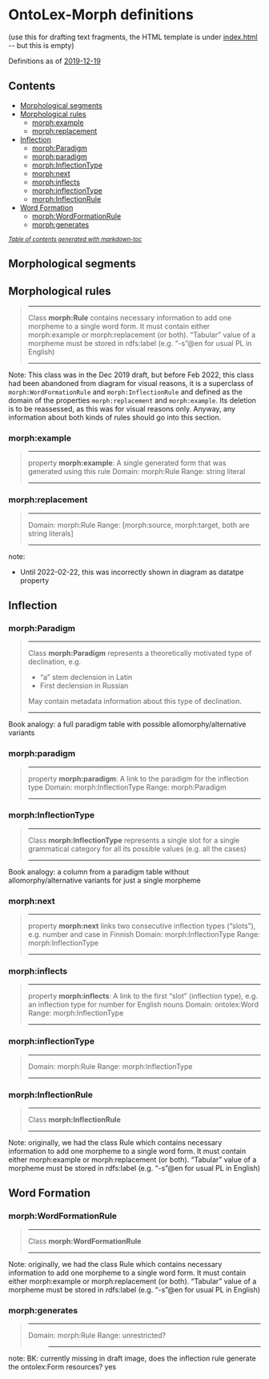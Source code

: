 # OntoLex-Morph definitions

(use this for drafting text fragments, the HTML template is under [index.html](index.html) -- but this is empty)

Definitions as of [2019-12-19](https://docs.google.com/document/d/1wybx2_U0EcqmefRRiAABha-cFII6H2rZBtlgTcjLYjg/edit?usp=sharing)

## Contents
  * [Morphological segments](#morphological-segments)
  * [Morphological rules](#morphological-rules)
    + [morph:example](#morph-example)
    + [morph:replacement](#morph-replacement)
  * [Inflection](#inflection)
    + [morph:Paradigm](#morph-paradigm)
    + [morph:paradigm](#morph-paradigm)
    + [morph:InflectionType](#morph-inflectiontype)
    + [morph:next](#morph-next)
    + [morph:inflects](#morph-inflects)
    + [morph:inflectionType](#morph-inflectiontype)
    + [morph:InflectionRule](#morph-inflectionrule)
  * [Word Formation](#word-formation)
    + [morph:WordFormationRule](#morph-wordformationrule)
    + [morph:generates](#morph-generates)

<small><i><a href='http://ecotrust-canada.github.io/markdown-toc/'>Table of contents generated with markdown-toc</a></i></small>


## Morphological segments

## Morphological rules

> ------
> Class **morph:Rule**  contains necessary information to add one morpheme to a single word form. It must contain either morph:example or morph:replacement (or both). “Tabular” value of a morpheme must be stored in rdfs:label (e.g. “-s”@en for usual PL in English)
>
> -------

Note: This class was in the Dec 2019 draft, but before Feb 2022, this class had been abandoned from diagram for visual reasons, it is a superclass of `morph:WordFormationRule` and `morph:InflectionRule` and defined as the domain of the properties `morph:replacement` and `morph:example`. Its deletion is to be reassessed, as this was for visual reasons only. Anyway, any information about both kinds of rules should go into this section. 

### morph:example

> ----
> property **morph:example**: A single generated form that was generated using this rule
> Domain: morph:Rule
> Range: string literal
>
> ----

### morph:replacement

> ----
> Domain: morph:Rule
> Range: [morph:source, morph:target, both are string literals]
> 
> ----

note: 
- Until 2022-02-22, this was incorrectly shown in diagram as datatpe property

## Inflection

### morph:Paradigm

> --------------------
> Class **morph:Paradigm** represents a theoretically motivated type of declination, e.g.
> -   “a” stem declension in Latin
> -   First declension in Russian
>
> May contain metadata information about this type of declination.
>
> -----------
Book analogy: a full paradigm table with possible allomorphy/alternative variants

### morph:paradigm

>--------
> property **morph:paradigm**: A link to the paradigm for the inflection type
> Domain: morph:InflectionType
> Range: morph:Paradigm
> 
> ---


### morph:InflectionType

> ----------
> Class **morph:InflectionType**  represents a single slot for a single grammatical category for all its possible values (e.g. all the cases)
>
> --------
> 
Book analogy: a column from a paradigm table without allomorphy/alternative variants for just a single morpheme


### morph:next

> ---
> property **morph:next** links two consecutive inflection types (“slots”), e.g. number and case in Finnish
> Domain: morph:InflectionType
> Range: morph:InflectionType
>
>---

### morph:inflects

> ---
> property **morph:inflects**: A link to the first “slot” (inflection type), e.g. an inflection type for number for English nouns
> Domain: ontolex:Word
> Range: morph:InflectionType
>
> ---

### morph:inflectionType

> -----
> Domain: morph:Rule
> Range: morph:InflectionType
>
> -----

### morph:InflectionRule

> ------
> Class **morph:InflectionRule** 
>
> -------

Note: originally, we had the class Rule which contains necessary information to add one morpheme to a single word form. It must contain either morph:example or morph:replacement (or both). “Tabular” value of a morpheme must be stored in rdfs:label (e.g. “-s”@en for usual PL in English)

## Word Formation


### morph:WordFormationRule

> ------
> Class **morph:WordFormationRule** 
>
> -------

Note: originally, we had the class Rule which contains necessary information to add one morpheme to a single word form. It must contain either morph:example or morph:replacement (or both). “Tabular” value of a morpheme must be stored in rdfs:label (e.g. “-s”@en for usual PL in English)


### morph:generates

> ---
> Domain: morph:Rule
> Range: unrestricted?
>
>> ----

note: 
BK: currently missing in draft image, does the inflection rule generate the ontolex:Form resources? yes
